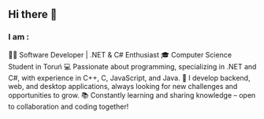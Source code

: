 ## Hi there 👋

### I am :
👨‍💻 Software Developer | .NET & C# Enthusiast
🎓 Computer Science Student in Toruń
💻 Passionate about programming, specializing in .NET and C#, with experience in C++, C, JavaScript, and Java.
🚀 I develop backend, web, and desktop applications, always looking for new challenges and opportunities to grow.
📚 Constantly learning and sharing knowledge – open to collaboration and coding together!

<!--
**Trzykropki33/Trzykropki33** is a ✨ _special_ ✨ repository because its `README.md` (this file) appears on your GitHub profile.

Here are some ideas to get you started:

- 🔭 I’m currently working on ...
- 🌱 I’m currently learning ...
- 👯 I’m looking to collaborate on ...
- 🤔 I’m looking for help with ...
- 💬 Ask me about ...
- 📫 How to reach me: ...
- 😄 Pronouns: ...
- ⚡ Fun fact: ...
-->
